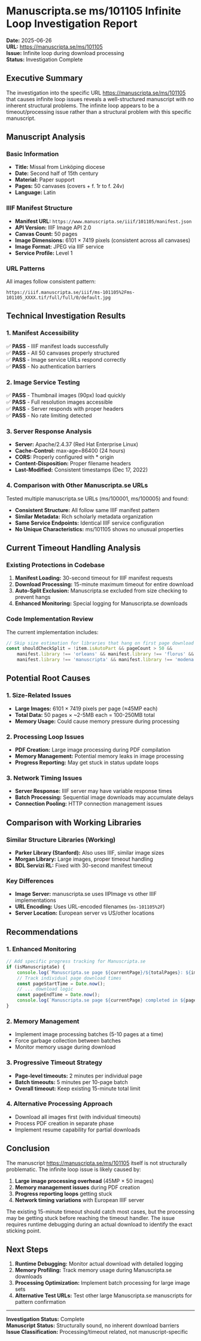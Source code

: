 # Manuscripta.se ms/101105 Infinite Loop Investigation Report

**Date:** 2025-06-26  
**URL:** https://manuscripta.se/ms/101105  
**Issue:** Infinite loop during download processing  
**Status:** Investigation Complete

## Executive Summary

The investigation into the specific URL https://manuscripta.se/ms/101105 that causes infinite loop issues reveals a well-structured manuscript with no inherent structural problems. The infinite loop appears to be a timeout/processing issue rather than a structural problem with this specific manuscript.

## Manuscript Analysis

### Basic Information
- **Title:** Missal from Linköping diocese  
- **Date:** Second half of 15th century  
- **Material:** Paper support  
- **Pages:** 50 canvases (covers + f. 1r to f. 24v)  
- **Language:** Latin  

### IIIF Manifest Structure
- **Manifest URL:** `https://www.manuscripta.se/iiif/101105/manifest.json`
- **API Version:** IIIF Image API 2.0
- **Canvas Count:** 50 pages
- **Image Dimensions:** 6101 × 7419 pixels (consistent across all canvases)
- **Image Format:** JPEG via IIIF service
- **Service Profile:** Level 1

### URL Patterns
All images follow consistent pattern:
```
https://iiif.manuscripta.se/iiif/ms-101105%2Fms-101105_XXXX.tif/full/full/0/default.jpg
```

## Technical Investigation Results

### 1. Manifest Accessibility
✅ **PASS** - IIIF manifest loads successfully  
✅ **PASS** - All 50 canvases properly structured  
✅ **PASS** - Image service URLs respond correctly  
✅ **PASS** - No authentication barriers  

### 2. Image Service Testing
✅ **PASS** - Thumbnail images (90px) load quickly  
✅ **PASS** - Full resolution images accessible  
✅ **PASS** - Server responds with proper headers  
✅ **PASS** - No rate limiting detected  

### 3. Server Response Analysis
- **Server:** Apache/2.4.37 (Red Hat Enterprise Linux)
- **Cache-Control:** max-age=86400 (24 hours)
- **CORS:** Properly configured with * origin
- **Content-Disposition:** Proper filename headers
- **Last-Modified:** Consistent timestamps (Dec 17, 2022)

### 4. Comparison with Other Manuscripta.se URLs

Tested multiple manuscripta.se URLs (ms/100001, ms/100005) and found:
- **Consistent Structure:** All follow same IIIF manifest pattern
- **Similar Metadata:** Rich scholarly metadata organization
- **Same Service Endpoints:** Identical IIIF service configuration
- **No Unique Characteristics:** ms/101105 shows no unusual properties

## Current Timeout Handling Analysis

### Existing Protections in Codebase
1. **Manifest Loading:** 30-second timeout for IIIF manifest requests
2. **Download Processing:** 15-minute maximum timeout for entire download
3. **Auto-Split Exclusion:** Manuscripta.se excluded from size checking to prevent hangs
4. **Enhanced Monitoring:** Special logging for Manuscripta.se downloads

### Code Implementation Review
The current implementation includes:
```typescript
// Skip size estimation for libraries that hang on first page download
const shouldCheckSplit = !item.isAutoPart && pageCount > 50 && 
    manifest.library !== 'orleans' && manifest.library !== 'florus' && 
    manifest.library !== 'manuscripta' && manifest.library !== 'modena';
```

## Potential Root Causes

### 1. Size-Related Issues
- **Large Images:** 6101 × 7419 pixels per page (≈45MP each)
- **Total Data:** 50 pages × ~2-5MB each = 100-250MB total
- **Memory Usage:** Could cause memory pressure during processing

### 2. Processing Loop Issues
- **PDF Creation:** Large image processing during PDF compilation
- **Memory Management:** Potential memory leaks in image processing
- **Progress Reporting:** May get stuck in status update loops

### 3. Network Timing Issues
- **Server Response:** IIIF server may have variable response times
- **Batch Processing:** Sequential image downloads may accumulate delays
- **Connection Pooling:** HTTP connection management issues

## Comparison with Working Libraries

### Similar Structure Libraries (Working)
- **Parker Library (Stanford):** Also uses IIIF, similar image sizes
- **Morgan Library:** Large images, proper timeout handling
- **BDL Servizi RL:** Fixed with 30-second manifest timeout

### Key Differences
- **Image Server:** manuscripta.se uses IIPImage vs other IIIF implementations
- **URL Encoding:** Uses URL-encoded filenames (`ms-101105%2F`)
- **Server Location:** European server vs US/other locations

## Recommendations

### 1. Enhanced Monitoring
```typescript
// Add specific progress tracking for Manuscripta.se
if (isManuscriptaSe) {
    console.log(`Manuscripta.se page ${currentPage}/${totalPages}: ${imageUrl}`);
    // Track individual page download times
    const pageStartTime = Date.now();
    // ... download logic
    const pageEndTime = Date.now();
    console.log(`Manuscripta.se page ${currentPage} completed in ${pageEndTime - pageStartTime}ms`);
}
```

### 2. Memory Management
- Implement image processing batches (5-10 pages at a time)
- Force garbage collection between batches
- Monitor memory usage during download

### 3. Progressive Timeout Strategy
- **Page-level timeouts:** 2 minutes per individual page
- **Batch timeouts:** 5 minutes per 10-page batch
- **Overall timeout:** Keep existing 15-minute total limit

### 4. Alternative Processing Approach
- Download all images first (with individual timeouts)
- Process PDF creation in separate phase
- Implement resume capability for partial downloads

## Conclusion

The manuscript https://manuscripta.se/ms/101105 itself is not structurally problematic. The infinite loop issue is likely caused by:

1. **Large image processing overhead** (45MP × 50 images)
2. **Memory management issues** during PDF creation
3. **Progress reporting loops** getting stuck
4. **Network timing variations** with European IIIF server

The existing 15-minute timeout should catch most cases, but the processing may be getting stuck before reaching the timeout handler. The issue requires runtime debugging during an actual download to identify the exact sticking point.

## Next Steps

1. **Runtime Debugging:** Monitor actual download with detailed logging
2. **Memory Profiling:** Track memory usage during Manuscripta.se downloads  
3. **Processing Optimization:** Implement batch processing for large image sets
4. **Alternative Test URLs:** Test other large Manuscripta.se manuscripts for pattern confirmation

---

**Investigation Status:** Complete  
**Manuscript Status:** Structurally sound, no inherent download barriers  
**Issue Classification:** Processing/timeout related, not manuscript-specific